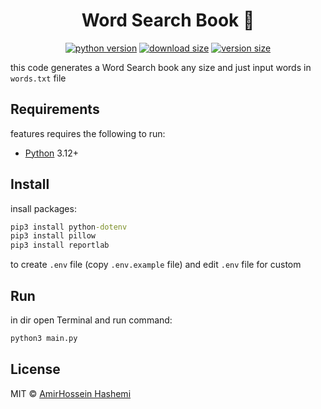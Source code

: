 <div align="center">
    
# Word Search Book :book:

[![python version][python-version]](#)
[![download size][download-size]](#)
[![version size][version-size]](#)

[python-version]: https://img.shields.io/badge/python-3.12%2B-brightgreen.svg
[download-size]: https://img.shields.io/badge/download-302kb-brightgreen.svg
[version-size]: https://img.shields.io/badge/version-2.1-blue.svg
</div>

this code generates a Word Search book any size and just input words in `words.txt` file

## Requirements

features requires the following to run:

  * [Python][Python] 3.12+

[Python]: https://python.com/

## Install

insall packages:
```cmd
pip3 install python-dotenv
pip3 install pillow
pip3 install reportlab
```
to create `.env` file (copy `.env.example` file) and edit `.env` file for custom

## Run

in dir open Terminal and run command:
```cmd
python3 main.py
```

## License

MIT © [AmirHossein Hashemi](https://github.com/amirho3inh)